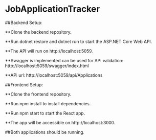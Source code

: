 # JobApplicationTracker
##Backend Setup:

**Clone the backend repository.

**Run dotnet restore and dotnet run to start the ASP.NET Core Web API.

**The API will run on http://localhost:5059.

**Swagger is implemented can be used for API validation: http://localhost:5059/swagger/index.html

**API url: http://localhost:5059/api/Applications

##Frontend Setup:

**Clone the frontend repository.

**Run npm install to install dependencies.

**Run npm start to start the React app.

**The app will be accessible on http://localhost:3000.

##Both applications should be running.
